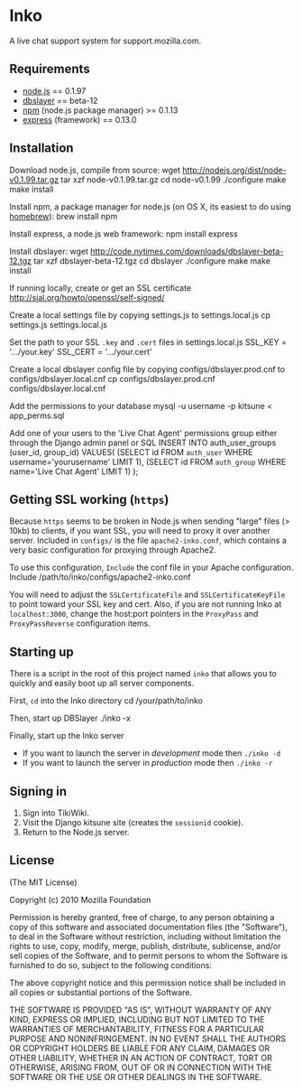 # Inko

A live chat support system for support.mozilla.com.

## Requirements

* [node.js](http://nodejs.org) == 0.1.97
* [dbslayer](http://code.nytimes.com/projects/dbslayer/wiki) == beta-12
* [npm](http://github.com/isaacs/npm) (node.js package manager) >= 0.1.13
* [express](http://github.com/visionmedia/express) (framework) == 0.13.0

## Installation

Download node.js, compile from source:
    wget http://nodejs.org/dist/node-v0.1.99.tar.gz
    tar xzf node-v0.1.99.tar.gz
    cd node-v0.1.99
    ./configure
    make
    make install

Install npm, a package manager for node.js (on OS X, its easiest to do using [homebrew](http://mxcl.github.com/homebrew/)):
    brew install npm

Install express, a node.js web framework:
    npm install express

Install dbslayer:
    wget http://code.nytimes.com/downloads/dbslayer-beta-12.tgz
    tar xzf dbslayer-beta-12.tgz
    cd dbslayer
    ./configure
    make
    make install

If running locally, create or get an SSL certificate
    http://sial.org/howto/openssl/self-signed/

Create a local settings file by copying settings.js to settings.local.js
    cp settings.js settings.local.js

Set the path to your SSL `.key` and `.cert` files in settings.local.js
    SSL_KEY = '.../your.key'
    SSL_CERT = '.../your.cert'

Create a local dbslayer config file by copying configs/dbslayer.prod.cnf to configs/dbslayer.local.cnf
    cp configs/dbslayer.prod.cnf configs/dbslayer.local.cnf

Add the permissions to your database
    mysql -u username -p kitsune < app_perms.sql

Add one of your users to the 'Live Chat Agent' permissions group either through the Django admin panel or SQL
    INSERT INTO auth_user_groups (user_id, group_id) VALUES(
        (SELECT id FROM `auth_user` WHERE username='yourusername' LIMIT 1),
        (SELECT id FROM `auth_group` WHERE name='Live Chat Agent' LIMIT 1)
    );

## Getting SSL working (`https`)

Because `https` seems to be broken in Node.js when sending "large" files (> 10kb) to clients, if you want SSL,
you will need to proxy it over another server. Included in `configs/` is the file `apache2-inko.conf`, which contains
a very basic configuration for proxying through Apache2.

To use this configuration, `Include` the conf file in your Apache configuration.
    Include /path/to/inko/configs/apache2-inko.conf

You will need to adjust the `SSLCertificateFile` and `SSLCertificateKeyFile` to point toward your SSL key and cert.
Also, if you are not running Inko at `localhost:3000`, change the host:port pointers in the `ProxyPass` and `ProxyPassReverse`
configuration items.

## Starting up

There is a script in the root of this project named `inko` that allows you to quickly and easily boot up all server components.

First, `cd` into the Inko directory
    cd /your/path/to/inko
    
Then, start up DBSlayer
    ./inko -x

Finally, start up the Inko server

* If you want to launch the server in _development_ mode then `./inko -d`
* If you want to launch the server in _production_ mode then `./inko -r`

## Signing in

1. Sign into TikiWiki.
2. Visit the Django kitsune site (creates the `sessionid` cookie).
3. Return to the Node.js server.

## License

(The MIT License)

Copyright (c) 2010 Mozilla Foundation

Permission is hereby granted, free of charge, to any person obtaining a copy
of this software and associated documentation files (the "Software"), to deal
in the Software without restriction, including without limitation the rights
to use, copy, modify, merge, publish, distribute, sublicense, and/or sell
copies of the Software, and to permit persons to whom the Software is
furnished to do so, subject to the following conditions:

The above copyright notice and this permission notice shall be included in
all copies or substantial portions of the Software.

THE SOFTWARE IS PROVIDED "AS IS", WITHOUT WARRANTY OF ANY KIND, EXPRESS OR
IMPLIED, INCLUDING BUT NOT LIMITED TO THE WARRANTIES OF MERCHANTABILITY,
FITNESS FOR A PARTICULAR PURPOSE AND NONINFRINGEMENT. IN NO EVENT SHALL THE
AUTHORS OR COPYRIGHT HOLDERS BE LIABLE FOR ANY CLAIM, DAMAGES OR OTHER
LIABILITY, WHETHER IN AN ACTION OF CONTRACT, TORT OR OTHERWISE, ARISING FROM,
OUT OF OR IN CONNECTION WITH THE SOFTWARE OR THE USE OR OTHER DEALINGS IN
THE SOFTWARE.